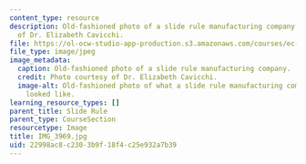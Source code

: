 ```yaml
---
content_type: resource
description: Old-fashioned photo of a slide rule manufacturing company. Photo courtesy
  of Dr. Elizabeth Cavicchi.
file: https://ol-ocw-studio-app-production.s3.amazonaws.com/courses/ec-050-recreate-experiments-from-history-inform-the-future-from-the-past-galileo-january-iap-2010/22998ac8c2303b9f18f4c25e932a7b39_IMG_3969.jpg
file_type: image/jpeg
image_metadata:
  caption: Old-fashioned photo of a slide rule manufacturing company.
  credit: Photo courtesy of Dr. Elizabeth Cavicchi.
  image-alt: Old-fashioned photo of what a slide rule manufacturing company in NJ
    looked like.
learning_resource_types: []
parent_title: Slide Rule
parent_type: CourseSection
resourcetype: Image
title: IMG_3969.jpg
uid: 22998ac8-c230-3b9f-18f4-c25e932a7b39
---
```

